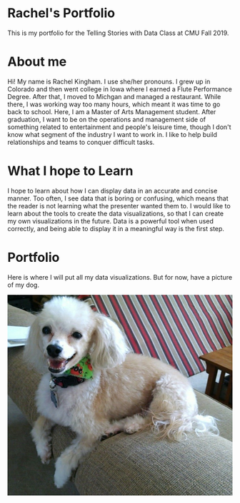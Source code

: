 # Rachel's Portfolio
This is my portfolio for the Telling Stories with Data Class at CMU Fall 2019.

# About me
Hi! My name is Rachel Kingham. I use she/her pronouns. I grew up in Colorado and then went college in Iowa where I earned a Flute Performance Degree. After that, I moved to Michgan and managed a restaurant. While there, I was working way too many hours, which meant it was time to go back to school. Here, I am a Master of Arts Management student. After graduation, I want to be on the operations and management side of something related to entertainment and people's leisure time, though I don't know what segment of the industry I want to work in. I like to help build relationships and teams to conquer difficult tasks.  

# What I hope to Learn
I hope to learn about how I can display data in an accurate and concise manner. Too often, I see data that is boring or confusing, which means that the reader is not learning what the presenter wanted them to. I would like to learn about the tools to create the data visualizations, so that I can create my own visualizations in the future. Data is a powerful tool when used correctly, and being able to display it in a meaningful way is the first step.

# Portfolio
Here is where I will put all my data visualizations. But for now, have a picture of my dog.

![Hayden smiling on the back of the couch.](images/Hayden.jpg)
